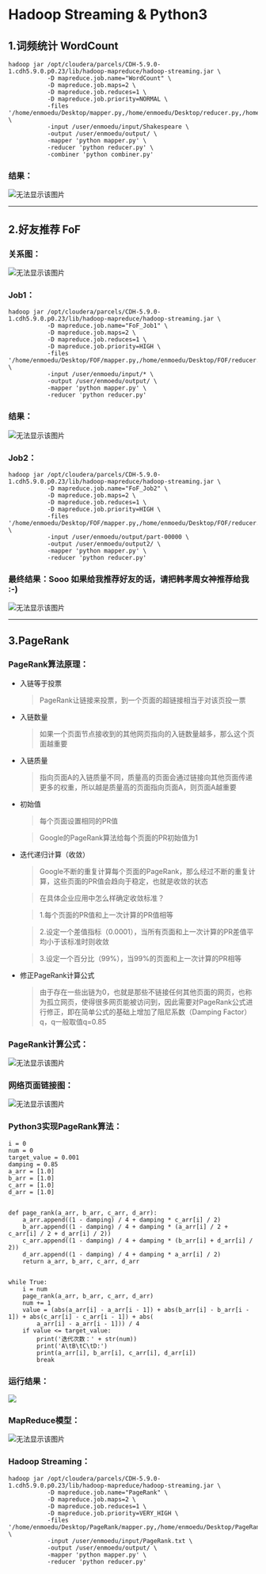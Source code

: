 # Hadoop Streaming & Python3
## 1.词频统计 WordCount
	hadoop jar /opt/cloudera/parcels/CDH-5.9.0-1.cdh5.9.0.p0.23/lib/hadoop-mapreduce/hadoop-streaming.jar \
			   -D mapreduce.job.name="WordCount" \
			   -D mapreduce.job.maps=2 \
	           -D mapreduce.job.reduces=1 \
			   -D mapreduce.job.priority=NORMAL \
	           -files '/home/enmoedu/Desktop/mapper.py,/home/enmoedu/Desktop/reducer.py,/home/enmoedu/Desktop/combiner.py' \
	           -input /user/enmoedu/input/Shakespeare \
	           -output /user/enmoedu/output/ \
	           -mapper 'python mapper.py' \
	           -reducer 'python reducer.py' \
	           -combiner 'python combiner.py'


### 结果：
<img src="/1.WordCount/result.png"  alt="无法显示该图片" />

---
## 2.好友推荐 FoF
### 关系图：
<img src="/2.FoF/fof.png"  alt="无法显示该图片" />

### Job1：
	hadoop jar /opt/cloudera/parcels/CDH-5.9.0-1.cdh5.9.0.p0.23/lib/hadoop-mapreduce/hadoop-streaming.jar \
	           -D mapreduce.job.name="FoF_Job1" \
			   -D mapreduce.job.maps=2 \
	           -D mapreduce.job.reduces=1 \
			   -D mapreduce.job.priority=HIGH \
	           -files '/home/enmoedu/Desktop/FOF/mapper.py,/home/enmoedu/Desktop/FOF/reducer.py' \
	           -input /user/enmoedu/input/* \
	           -output /user/enmoedu/output/ \
	           -mapper 'python mapper.py' \
	           -reducer 'python reducer.py'

### 结果：
<img src="/2.FoF/result1.png"  alt="无法显示该图片" />

### Job2：
	hadoop jar /opt/cloudera/parcels/CDH-5.9.0-1.cdh5.9.0.p0.23/lib/hadoop-mapreduce/hadoop-streaming.jar \
	           -D mapreduce.job.name="FoF_Job2" \
			   -D mapreduce.job.maps=2 \
	           -D mapreduce.job.reduces=1 \
			   -D mapreduce.job.priority=HIGH \
	           -files '/home/enmoedu/Desktop/FOF/mapper.py,/home/enmoedu/Desktop/FOF/reducer.py' \
	           -input /user/enmoedu/output/part-00000 \
	           -output /user/enmoedu/output2/ \
	           -mapper 'python mapper.py' \
	           -reducer 'python reducer.py'

### 最终结果：Sooo 如果给我推荐好友的话，请把韩孝周女神推荐给我 :-)
<img src="/2.FoF/result2.png"  alt="无法显示该图片" />

---
## 3.PageRank
### PageRank算法原理：
- 入链等于投票
	>PageRank让链接来投票，到一个页面的超链接相当于对该页投一票
- 入链数量
	>如果一个页面节点接收到的其他网页指向的入链数量越多，那么这个页面越重要
- 入链质量
	>指向页面A的入链质量不同，质量高的页面会通过链接向其他页面传递更多的权重，所以越是质量高的页面指向页面A，则页面A越重要
- 初始值
	>每个页面设置相同的PR值
	
	>Google的PageRank算法给每个页面的PR初始值为1
- 迭代递归计算（收敛）
	>Google不断的重复计算每个页面的PageRank，那么经过不断的重复计算，这些页面的PR值会趋向于稳定，也就是收敛的状态
	
	>在具体企业应用中怎么样确定收敛标准？
	
	>1.每个页面的PR值和上一次计算的PR值相等
	
	>2.设定一个差值指标（0.0001），当所有页面和上一次计算的PR差值平均小于该标准时则收敛
	
	>3.设定一个百分比（99%），当99%的页面和上一次计算的PR相等
- 修正PageRank计算公式
	>由于存在一些出链为0，也就是那些不链接任何其他页面的网页，也称为孤立网页，使得很多网页能被访问到，因此需要对PageRank公式进行修正，即在简单公式的基础上增加了阻尼系数（Damping Factor）q，q一般取值q=0.85

### PageRank计算公式：
<img src="/3.PageRank/PageRankExpression.png"  alt="无法显示该图片" />

### 网络页面链接图：
<img src="/3.PageRank/PageLink.png"  alt="无法显示该图片" />

### Python3实现PageRank算法：
	i = 0
	num = 0
	target_value = 0.001
	damping = 0.85
	a_arr = [1.0]
	b_arr = [1.0]
	c_arr = [1.0]
	d_arr = [1.0]
	
	
	def page_rank(a_arr, b_arr, c_arr, d_arr):
	    a_arr.append((1 - damping) / 4 + damping * c_arr[i] / 2)
	    b_arr.append((1 - damping) / 4 + damping * (a_arr[i] / 2 + c_arr[i] / 2 + d_arr[i] / 2))
	    c_arr.append((1 - damping) / 4 + damping * (b_arr[i] + d_arr[i] / 2))
	    d_arr.append((1 - damping) / 4 + damping * a_arr[i] / 2)
	    return a_arr, b_arr, c_arr, d_arr
	
	
	while True:
	    i = num
	    page_rank(a_arr, b_arr, c_arr, d_arr)
	    num += 1
	    value = (abs(a_arr[i] - a_arr[i - 1]) + abs(b_arr[i] - b_arr[i - 1]) + abs(c_arr[i] - c_arr[i - 1]) + abs(
	        a_arr[i] - a_arr[i - 1])) / 4
	    if value <= target_value:
	        print('迭代次数：' + str(num))
	        print('A\tB\tC\tD:')
	        print(a_arr[i], b_arr[i], c_arr[i], d_arr[i])
	        break
### 运行结果：
![](https://i.imgur.com/IDMUeZP.png)

### MapReduce模型：
<img src="/3.PageRank/MapReduce.png"  alt="无法显示该图片" />

### Hadoop Streaming：
	hadoop jar /opt/cloudera/parcels/CDH-5.9.0-1.cdh5.9.0.p0.23/lib/hadoop-mapreduce/hadoop-streaming.jar \
	           -D mapreduce.job.name="PageRank" \
			   -D mapreduce.job.maps=2 \
	           -D mapreduce.job.reduces=1 \
			   -D mapreduce.job.priority=VERY_HIGH \
	           -files '/home/enmoedu/Desktop/PageRank/mapper.py,/home/enmoedu/Desktop/PageRank/reducer.py' \
	           -input /user/enmoedu/input/PageRank.txt \
	           -output /user/enmoedu/output/ \
	           -mapper 'python mapper.py' \
	           -reducer 'python reducer.py'

